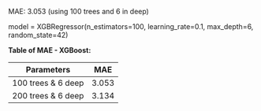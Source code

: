 MAE: 3.053 (using 100 trees and 6 in deep)


model = XGBRegressor(n_estimators=100, learning_rate=0.1, max_depth=6, random_state=42)

**Table of MAE - XGBoost:**

| Parameters | MAE |
| -------- | ------- |
| 100 trees & 6 deep | 3.053 |
| 200 trees & 6 deep | 3.134 |
